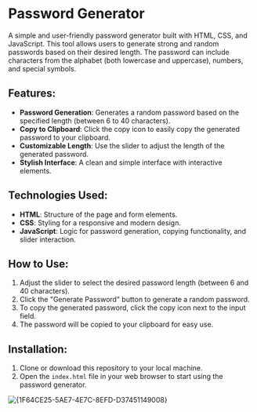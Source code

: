 # Password Generator

A simple and user-friendly password generator built with HTML, CSS, and JavaScript. This tool allows users to generate strong and random passwords based on their desired length. The password can include characters from the alphabet (both lowercase and uppercase), numbers, and special symbols.

## Features:
- **Password Generation**: Generates a random password based on the specified length (between 6 to 40 characters).
- **Copy to Clipboard**: Click the copy icon to easily copy the generated password to your clipboard.
- **Customizable Length**: Use the slider to adjust the length of the generated password.
- **Stylish Interface**: A clean and simple interface with interactive elements.

## Technologies Used:
- **HTML**: Structure of the page and form elements.
- **CSS**: Styling for a responsive and modern design.
- **JavaScript**: Logic for password generation, copying functionality, and slider interaction.

## How to Use:
1. Adjust the slider to select the desired password length (between 6 and 40 characters).
2. Click the "Generate Password" button to generate a random password.
3. To copy the generated password, click the copy icon next to the input field.
4. The password will be copied to your clipboard for easy use.

## Installation:
1. Clone or download this repository to your local machine.
2. Open the `index.html` file in your web browser to start using the password generator.


![{1F64CE25-5AE7-4E7C-8EFD-D37451149008}](https://github.com/user-attachments/assets/af438004-fdfd-4342-b11a-16b1cbbe5d1a)

